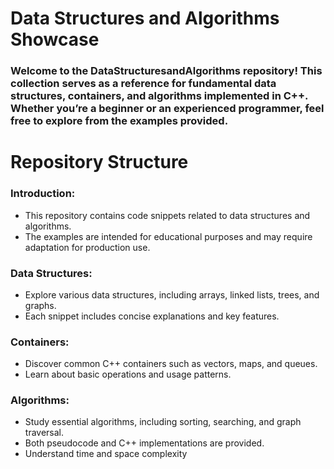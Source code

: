 # Data Structures and Algorithms Showcase
### Welcome to the DataStructuresandAlgorithms repository! This collection serves as a reference for fundamental data structures, containers, and algorithms implemented in C++. Whether you’re a beginner or an experienced programmer, feel free to explore from the examples provided.

# Repository Structure
### Introduction:
- This repository contains code snippets related to data structures and algorithms.
- The examples are intended for educational purposes and may require adaptation for production use.
### Data Structures:
- Explore various data structures, including arrays, linked lists, trees, and graphs.
- Each snippet includes concise explanations and key features.
### Containers:
- Discover common C++ containers such as vectors, maps, and queues.
- Learn about basic operations and usage patterns.
### Algorithms:
- Study essential algorithms, including sorting, searching, and graph traversal.
- Both pseudocode and C++ implementations are provided.
- Understand time and space complexity
